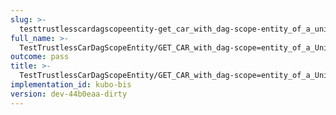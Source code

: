 ```yaml
---
slug: >-
  testtrustlesscardagscopeentity-get_car_with_dag-scope-entity_of_a_unixfs_file_(format-car)-header_content-type
full_name: >-
  TestTrustlessCarDagScopeEntity/GET_CAR_with_dag-scope=entity_of_a_UnixFS_file_(format=car)/Header_Content-Type
outcome: pass
title: >-
  TestTrustlessCarDagScopeEntity/GET_CAR_with_dag-scope=entity_of_a_UnixFS_file_(format=car)/Header_Content-Type
implementation_id: kubo-bis
version: dev-44b0eaa-dirty
---
```


